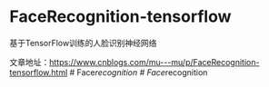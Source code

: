 # FaceRecognition-tensorflow
基于TensorFlow训练的人脸识别神经网络

文章地址：https://www.cnblogs.com/mu---mu/p/FaceRecognition-tensorflow.html
#   F a c e _ r e c o g n i t i o n  
 #   F a c e _ r e c o g n i t i o n  
 